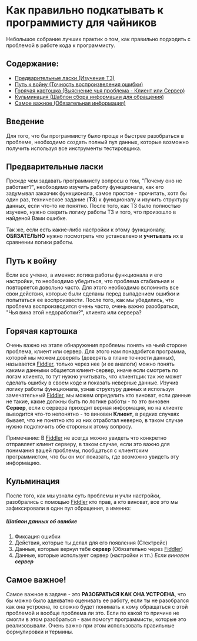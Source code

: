 # Как правильно подкатывать к программисту для чайников
Небольшое собрание лучших практик о том, как правильно подходить с проблемой в работе кода к программисту.

## Содержание:
- [Предварительные ласки (Изучение ТЗ)](https://github.com/SHTIKOV/tester-best-practics#%D0%B2%D0%B2%D0%B5%D0%B4%D0%B5%D0%BD%D0%B8%D0%B5)
- [Путь к войну (Точность воспроизведения ошибки)](https://github.com/SHTIKOV/tester-best-practics#%D0%BF%D1%83%D1%82%D1%8C-%D0%BA-%D0%B2%D0%BE%D0%B9%D0%BD%D1%83)
- [Горячая картошка (Выяснение чья проблема - Клиент или Сервер)](https://github.com/SHTIKOV/tester-best-practics#%D0%B3%D0%BE%D1%80%D1%8F%D1%87%D0%B0%D1%8F-%D0%BA%D0%B0%D1%80%D1%82%D0%BE%D1%88%D0%BA%D0%B0)
- [Кульминация (Шаблон сбора информации для обращения)](https://github.com/SHTIKOV/tester-best-practics#%D0%BA%D1%83%D0%BB%D1%8C%D0%BC%D0%B8%D0%BD%D0%B0%D1%86%D0%B8%D1%8F)
- [Самое важное (Обязательная информация)](https://github.com/SHTIKOV/tester-best-practics#%D1%81%D0%B0%D0%BC%D0%BE%D0%B5-%D0%B2%D0%B0%D0%B6%D0%BD%D0%BE%D0%B5)

## Введение
Для того, что бы программисту было проще и быстрее разобраться в проблеме, необходимо создать полный пул данных, которые возможно получить используя все инструменты тестировщика. 

## Предварительные ласки
Прежде чем задавать программисту вопросы о том, "Почему оно не работает?", необходимо изучить работу функционала, как его задумывал заказчик функционала, самое простое - прочитать, хотя бы один раз, техническое задание (**ТЗ**) к функционалу и изучить структуру данных, если что-то не понятно. После того, как ТЗ было полностью изучено, нужно сверить логику работы ТЗ и того, что произошло в найденой Вами ошибке. 

Так же, если есть какие-либо настройки к этому функционалу, **ОБЯЗАТЕЛЬНО** нужно посмотреть что установлено и **учитывать** их в сравнении логики работы.

## Путь к войну
Если все учтено, а именно: логика работы функционала и его настройки, то необходимо убедиться, что проблема стабильная и повторяется довольно часто. Для этого необходимо вспомнить все свои действия, которые были сделаны перед выпадением ошибки и попытаться ее воспроизвести. После того, как мы убедились, что проблема воспроизводится  очень часто, очень важно разобраться, "Чья вина этой недоработки?", клиента или сервера?

## Горячая картошка
Очень важно на этапе обнаружения проблемы понять на чьей стороне проблема, клиент или сервер. Для этого нам понадобится программа, которой мы можем доверять (доверять в плане точности данных), называется [Fiddler](https://www.telerik.com/fiddler), только через нее (и ее аналоги) можно понять какими данными общается клиент-сервер, иначе если смотреть по логам клиента, то тут нужно учитывать, что клиентщик так же может сделать ошибку в своем коде и показать неверные данные.
Изучив логику работы функционала, узнав структуру данных и используя замечательный [Fiddler](https://www.telerik.com/fiddler), мы можем определить кто виноват, если данные не такие, какие должны быть по логике работы - то это виновен **Сервер**, если с сервера приходит верная информация, но на клиенте выводится что-то непонятно - то виновен **Клиент**, в редких случаях бывает, что не понятно кто из них отработал неверно, в таком случае нужно подключить обе стороны к этому вопросу.

Примечание: В [Fiddler](https://www.telerik.com/fiddler) не всегда можно увидеть что конкретно отправляет клиент серверу, в таком случае, если это важно для понимания вашей проблемы, пообщаться с клиентским программистом, что бы он мог показать, где возможно увидеть эту информацию.

## Кульминация
После того, как мы узнали суть проблемы и учли настройки, разобрались с помощью [Fiddler](https://www.telerik.com/fiddler) кто прав, а кто виноват, все это мы зафиксировали в один пул обращения, а именно:
##### Шаблон данных об ошибке
1. Фиксация ошибки
2. Действия, которые ты делал для его появления (Стектрейс)
3. Данные, которые вернул тебе **сервер** (Обязательно через [Fiddler](https://www.telerik.com/fiddler))
4. Данные, которые использует сервер (настройки и тп.) *Если виновен **сервер***

## Самое важное!
Самое важное в задаче - это **РАЗОБРАТЬСЯ КАК ОНА УСТРОЕНА**, что бы можно было адекватно оценивать ее работу, если ты не разобрался как она устроена, то сложно будет понимать к кому обращаться с этой проблемой и вообще проблема ли это. Если по какой то причине не смогли в этом разобраться - вам помогут программисты, которые это реализовывали. Очень важно при этом использовать правильные формулировки и термины.
